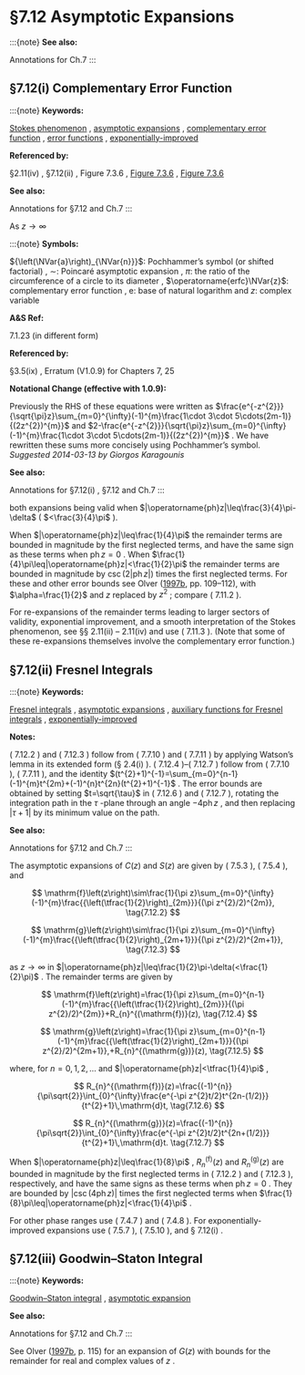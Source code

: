 # §7.12 Asymptotic Expansions

:::{note}
**See also:**

Annotations for Ch.7
:::


## §7.12(i) Complementary Error Function

:::{note}
**Keywords:**

[Stokes phenomenon](http://dlmf.nist.gov/search/search?q=Stokes%20phenomenon) , [asymptotic expansions](http://dlmf.nist.gov/search/search?q=asymptotic%20expansions) , [complementary error function](http://dlmf.nist.gov/search/search?q=complementary%20error%20function) , [error functions](http://dlmf.nist.gov/search/search?q=error%20functions) , [exponentially-improved](http://dlmf.nist.gov/search/search?q=exponentially-improved)

**Referenced by:**

§2.11(iv) , §7.12(ii) , Figure 7.3.6 , [Figure 7.3.6](./7.3.F6.mag.md "In §7.3 Graphics ‣ Properties ‣ Chapter 7 Error Functions, Dawson’s and Fresnel Integrals") , [Figure 7.3.6](./7.3.F6.viz.md "In §7.3 Graphics ‣ Properties ‣ Chapter 7 Error Functions, Dawson’s and Fresnel Integrals")

**See also:**

Annotations for §7.12 and Ch.7
:::

As $z\to\infty$

:::{note}
**Symbols:**

${\left(\NVar{a}\right)_{\NVar{n}}}$: Pochhammer’s symbol (or shifted factorial) , $\sim$: Poincaré asymptotic expansion , $\pi$: the ratio of the circumference of a circle to its diameter , $\operatorname{erfc}\NVar{z}$: complementary error function , $\mathrm{e}$: base of natural logarithm and $z$: complex variable

**A&S Ref:**

7.1.23 (in different form)

**Referenced by:**

§3.5(ix) , Erratum (V1.0.9) for Chapters 7, 25

**Notational Change (effective with 1.0.9):**

Previously the RHS of these equations were written as $\frac{e^{-z^{2}}}{\sqrt{\pi}z}\sum_{m=0}^{\infty}(-1)^{m}\frac{1\cdot 3\cdot 5\cdots(2m-1)}{(2z^{2})^{m}}$ and $2-\frac{e^{-z^{2}}}{\sqrt{\pi}z}\sum_{m=0}^{\infty}(-1)^{m}\frac{1\cdot 3\cdot 5\cdots(2m-1)}{(2z^{2})^{m}}$ . We have rewritten these sums more concisely using Pochhammer’s symbol. *Suggested 2014-03-13 by Giorgos Karagounis*

**See also:**

Annotations for §7.12(i) , §7.12 and Ch.7
:::

both expansions being valid when $|\operatorname{ph}z|\leq\frac{3}{4}\pi-\delta$ ( $<\frac{3}{4}\pi$ ).

When $|\operatorname{ph}z|\leq\frac{1}{4}\pi$ the remainder terms are bounded in magnitude by the first neglected terms, and have the same sign as these terms when $\operatorname{ph}z=0$ . When $\frac{1}{4}\pi\leq|\operatorname{ph}z|<\frac{1}{2}\pi$ the remainder terms are bounded in magnitude by $\csc\left(2|\operatorname{ph}z|\right)$ times the first neglected terms. For these and other error bounds see Olver ([1997b](./bib/O.html#bib1809 "Asymptotics and Special Functions"), pp. 109–112), with $\alpha=\frac{1}{2}$ and $z$ replaced by $z^{2}$ ; compare ( 7.11.2 ).

For re-expansions of the remainder terms leading to larger sectors of validity, exponential improvement, and a smooth interpretation of the Stokes phenomenon, see §§ 2.11(ii) – 2.11(iv) and use ( 7.11.3 ). (Note that some of these re-expansions themselves involve the complementary error function.)


## §7.12(ii) Fresnel Integrals

:::{note}
**Keywords:**

[Fresnel integrals](http://dlmf.nist.gov/search/search?q=Fresnel%20integrals) , [asymptotic expansions](http://dlmf.nist.gov/search/search?q=asymptotic%20expansions) , [auxiliary functions for Fresnel integrals](http://dlmf.nist.gov/search/search?q=auxiliary%20functions%20for%20Fresnel%20integrals) , [exponentially-improved](http://dlmf.nist.gov/search/search?q=exponentially-improved)

**Notes:**

( 7.12.2 ) and ( 7.12.3 ) follow from ( 7.7.10 ) and ( 7.7.11 ) by applying Watson’s lemma in its extended form (§ 2.4(i) ). ( 7.12.4 )–( 7.12.7 ) follow from ( 7.7.10 ), ( 7.7.11 ), and the identity $(t^{2}+1)^{-1}=\sum_{m=0}^{n-1}(-1)^{m}t^{2m}+(-1)^{n}t^{2n}(t^{2}+1)^{-1}$ . The error bounds are obtained by setting $t=\sqrt{\tau}$ in ( 7.12.6 ) and ( 7.12.7 ), rotating the integration path in the $\tau$ -plane through an angle $-4\operatorname{ph}z$ , and then replacing $|\tau+1|$ by its minimum value on the path.

**See also:**

Annotations for §7.12 and Ch.7
:::

The asymptotic expansions of $C\left(z\right)$ and $S\left(z\right)$ are given by ( 7.5.3 ), ( 7.5.4 ), and


<a id="E2"></a>
$$
\mathrm{f}\left(z\right)\sim\frac{1}{\pi z}\sum_{m=0}^{\infty}(-1)^{m}\frac{{\left(\tfrac{1}{2}\right)_{2m}}}{(\pi z^{2}/2)^{2m}}, \tag{7.12.2}
$$


<a id="E3"></a>
$$
\mathrm{g}\left(z\right)\sim\frac{1}{\pi z}\sum_{m=0}^{\infty}(-1)^{m}\frac{{\left(\tfrac{1}{2}\right)_{2m+1}}}{(\pi z^{2}/2)^{2m+1}}, \tag{7.12.3}
$$

as $z\to\infty$ in $|\operatorname{ph}z|\leq\frac{1}{2}\pi-\delta(<\frac{1}{2}\pi)$ . The remainder terms are given by


<a id="E4"></a>
$$
\mathrm{f}\left(z\right)=\frac{1}{\pi z}\sum_{m=0}^{n-1}(-1)^{m}\frac{{\left(\tfrac{1}{2}\right)_{2m}}}{(\pi z^{2}/2)^{2m}}+R_{n}^{(\mathrm{f})}(z), \tag{7.12.4}
$$


<a id="E5"></a>
$$
\mathrm{g}\left(z\right)=\frac{1}{\pi z}\sum_{m=0}^{n-1}(-1)^{m}\frac{{\left(\tfrac{1}{2}\right)_{2m+1}}}{(\pi z^{2}/2)^{2m+1}},+R_{n}^{(\mathrm{g})}(z), \tag{7.12.5}
$$

where, for $n=0,1,2,\dots$ and $|\operatorname{ph}z|<\tfrac{1}{4}\pi$ ,


<a id="E6"></a>
$$
R_{n}^{(\mathrm{f})}(z)=\frac{(-1)^{n}}{\pi\sqrt{2}}\int_{0}^{\infty}\frac{e^{-\pi z^{2}t/2}t^{2n-(1/2)}}{t^{2}+1}\,\mathrm{d}t, \tag{7.12.6}
$$


<a id="E7"></a>
$$
R_{n}^{(\mathrm{g})}(z)=\frac{(-1)^{n}}{\pi\sqrt{2}}\int_{0}^{\infty}\frac{e^{-\pi z^{2}t/2}t^{2n+(1/2)}}{t^{2}+1}\,\mathrm{d}t. \tag{7.12.7}
$$

When $|\operatorname{ph}z|\leq\frac{1}{8}\pi$ , $R_{n}^{(\mathrm{f})}(z)$ and $R_{n}^{(\mathrm{g})}(z)$ are bounded in magnitude by the first neglected terms in ( 7.12.2 ) and ( 7.12.3 ), respectively, and have the same signs as these terms when $\operatorname{ph}z=0$ . They are bounded by $|\csc\left(4\operatorname{ph}z\right)|$ times the first neglected terms when $\frac{1}{8}\pi\leq|\operatorname{ph}z|<\frac{1}{4}\pi$ .

For other phase ranges use ( 7.4.7 ) and ( 7.4.8 ). For exponentially-improved expansions use ( 7.5.7 ), ( 7.5.10 ), and § 7.12(i) .


## §7.12(iii) Goodwin–Staton Integral

:::{note}
**Keywords:**

[Goodwin–Staton integral](http://dlmf.nist.gov/search/search?q=Goodwin%E2%80%93Staton%20integral) , [asymptotic expansion](http://dlmf.nist.gov/search/search?q=asymptotic%20expansion)

**See also:**

Annotations for §7.12 and Ch.7
:::

See Olver ([1997b](./bib/O.html#bib1809 "Asymptotics and Special Functions"), p. 115) for an expansion of $G\left(z\right)$ with bounds for the remainder for real and complex values of $z$ .
